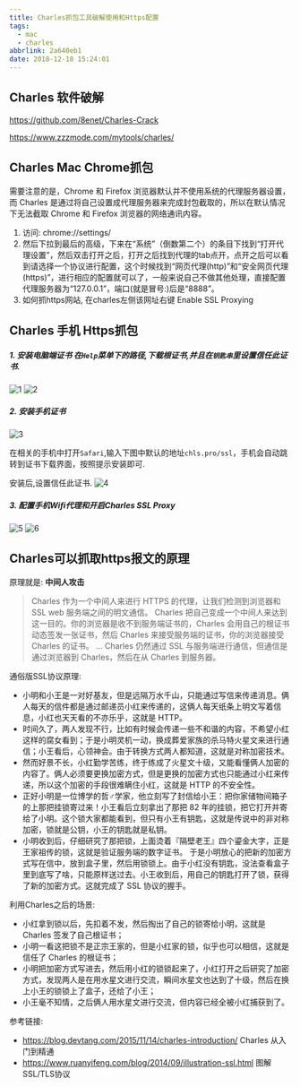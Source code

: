 ```yaml
---
title: Charles抓包工具破解使用和Https配置
tags:
  - mac
  - charles
abbrlink: 2a640eb1
date: 2018-12-18 15:24:01
---
```





## Charles 软件破解

https://github.com/8enet/Charles-Crack

https://www.zzzmode.com/mytools/charles/



## Charles Mac Chrome抓包

需要注意的是，Chrome 和 Firefox 浏览器默认并不使用系统的代理服务器设置，而 Charles 是通过将自己设置成代理服务器来完成封包截取的，所以在默认情况下无法截取 Chrome 和 Firefox 浏览器的网络通讯内容。

1. 访问: chrome://settings/   
2. 然后下拉到最后的高级，下来在“系统”（倒数第二个）的条目下找到“打开代理设置”，然后双击打开之后，打开之后找到代理的tab点开，点开之后可以看到请选择一个协议进行配置，这个时候找到“网页代理(http)”和“安全网页代理(https)”，进行相应的配置就可以了，一般来说自己不做其他处理，直接配置代理服务器为“127.0.0.1”，端口(就是冒号:)后是“8888”。
3. 如何抓https网站, 在charles左侧该网址右键 Enable SSL Proxying

<!-- more -->

## Charles 手机 Https抓包

##### 1. 安装电脑端证书  在`Help`菜单下的路径,下载根证书,并且在`钥匙串`里设置信任此证书.

![1](Charles抓包工具破解使用和Https配置/1.png)
![2](Charles抓包工具破解使用和Https配置/2.png)



##### 2. 安装手机证书

![3](Charles抓包工具破解使用和Https配置/3.png)


在相关的手机中打开`Safari`,输入下图中默认的地址`chls.pro/ssl`，手机会自动跳转到证书下载界面，按照提示安装即可.

安装后,设置信任此证书.
![4](Charles抓包工具破解使用和Https配置/4.png)



##### 3. 配置手机Wifi代理和开启Charles SSL Proxy

![5](Charles抓包工具破解使用和Https配置/5.png)
![6](Charles抓包工具破解使用和Https配置/6.png)



## Charles可以抓取https报文的原理

原理就是: **中间人攻击**

> Charles 作为一个中间人来进行 HTTPS 的代理，让我们检测到浏览器和 SSL web 服务端之间的明文通信。
>  Charles 把自己变成一个中间人来达到这一目的。你的浏览器是收不到服务端证书的，Charles 会用自己的根证书动态签发一张证书，然后 Charles 来接受服务端的证书，你的浏览器接受 Charles 的证书。
>  …
>  Charles 仍然通过 SSL 与服务端进行通信，但通信是通过浏览器到 Charles，然后在从 Charles 到服务器。

通俗版SSL协议原理:

- 小明和小王是一对好基友，但是远隔万水千山，只能通过写信来传递消息。俩人每天的信件都是通过邮递员小红来传递的，这俩人每天纸条上明文写着信息，小红也天天看的不亦乐乎，这就是 HTTP。
- 时间久了，两人发现不行，比如有时候会传递一些不和谐的内容，不希望小红这样的腐女看到；于是小明灵机一动，换成葬爱家族的杀马特火星文来进行通信；小王看后，心领神会。由于转换方式两人都知道，这就是对称加密技术。
- 然而好景不长，小红勤学苦练，终于练成了火星文十级，又能看懂俩人加密的内容了。俩人必须要更换加密方式，但是更换的加密方式也只能通过小红来传递，所以这个加密的手段很难瞒住小红，这就是 HTTP 的不安全性。
- 正好小明是一位博学的哲♂学家，他立刻写了封信给小王：把你家储物间箱子的上那把挂锁寄过来！小王看后立刻拿出了那把 82 年的挂锁，把它打开并寄给了小明。这个锁大家都能看到，但只有小王有钥匙，这就是传说中的非对称加密，锁就是公钥，小王的钥匙就是私钥。
- 小明收到后，仔细研究了那把锁，上面烫着『隔壁老王』四个鎏金大字，正是王家祖传的锁，这就是验证服务端的数字证书。
   于是小明放心的把新的加密方式写在信中，放到盒子里，然后用锁锁上。由于小红没有钥匙，没法查看盒子里到底写了啥，只能原样送过去。小王收到后，用自己的钥匙打开了锁，获得了新的加密方式。这就完成了 SSL 协议的握手。

利用Charles之后的场景:

- 小红拿到锁以后，先扣着不发，然后掏出了自己的锁寄给小明，这就是 Charles 签发了自己根证书；
- 小明一看这把锁不是正宗王家的，但是小红家的锁，似乎也可以相信，这就是信任了 Charles 的根证书；
- 小明把加密方式写进去，然后用小红的锁锁起来了，小红打开之后研究了加密方式，发现两人是在用水星文进行交流，瞬间水星文也达到了十级，然后在换上小王的锁锁上了盒子，还给了小王；
- 小王毫不知情，之后俩人用水星文进行交流，但内容已经全被小红捕获到了。



参考链接:

+ https://blog.devtang.com/2015/11/14/charles-introduction/  Charles 从入门到精通
+ https://www.ruanyifeng.com/blog/2014/09/illustration-ssl.html  图解SSL/TLS协议
